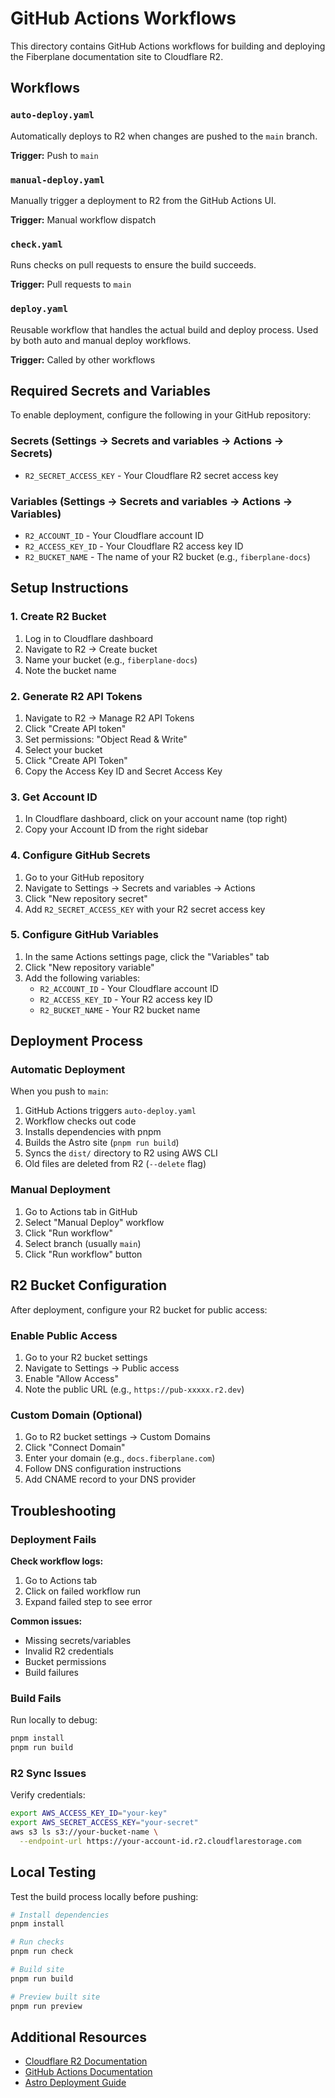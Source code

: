 # GitHub Actions Workflows

This directory contains GitHub Actions workflows for building and deploying the Fiberplane documentation site to Cloudflare R2.

## Workflows

### `auto-deploy.yaml`
Automatically deploys to R2 when changes are pushed to the `main` branch.

**Trigger:** Push to `main`

### `manual-deploy.yaml`
Manually trigger a deployment to R2 from the GitHub Actions UI.

**Trigger:** Manual workflow dispatch

### `check.yaml`
Runs checks on pull requests to ensure the build succeeds.

**Trigger:** Pull requests to `main`

### `deploy.yaml`
Reusable workflow that handles the actual build and deploy process. Used by both auto and manual deploy workflows.

**Trigger:** Called by other workflows

## Required Secrets and Variables

To enable deployment, configure the following in your GitHub repository:

### Secrets (Settings → Secrets and variables → Actions → Secrets)

- `R2_SECRET_ACCESS_KEY` - Your Cloudflare R2 secret access key

### Variables (Settings → Secrets and variables → Actions → Variables)

- `R2_ACCOUNT_ID` - Your Cloudflare account ID
- `R2_ACCESS_KEY_ID` - Your Cloudflare R2 access key ID
- `R2_BUCKET_NAME` - The name of your R2 bucket (e.g., `fiberplane-docs`)

## Setup Instructions

### 1. Create R2 Bucket

1. Log in to Cloudflare dashboard
2. Navigate to R2 → Create bucket
3. Name your bucket (e.g., `fiberplane-docs`)
4. Note the bucket name

### 2. Generate R2 API Tokens

1. Navigate to R2 → Manage R2 API Tokens
2. Click "Create API token"
3. Set permissions: "Object Read & Write"
4. Select your bucket
5. Click "Create API Token"
6. Copy the Access Key ID and Secret Access Key

### 3. Get Account ID

1. In Cloudflare dashboard, click on your account name (top right)
2. Copy your Account ID from the right sidebar

### 4. Configure GitHub Secrets

1. Go to your GitHub repository
2. Navigate to Settings → Secrets and variables → Actions
3. Click "New repository secret"
4. Add `R2_SECRET_ACCESS_KEY` with your R2 secret access key

### 5. Configure GitHub Variables

1. In the same Actions settings page, click the "Variables" tab
2. Click "New repository variable"
3. Add the following variables:
   - `R2_ACCOUNT_ID` - Your Cloudflare account ID
   - `R2_ACCESS_KEY_ID` - Your R2 access key ID
   - `R2_BUCKET_NAME` - Your R2 bucket name

## Deployment Process

### Automatic Deployment

When you push to `main`:
1. GitHub Actions triggers `auto-deploy.yaml`
2. Workflow checks out code
3. Installs dependencies with pnpm
4. Builds the Astro site (`pnpm run build`)
5. Syncs the `dist/` directory to R2 using AWS CLI
6. Old files are deleted from R2 (`--delete` flag)

### Manual Deployment

1. Go to Actions tab in GitHub
2. Select "Manual Deploy" workflow
3. Click "Run workflow"
4. Select branch (usually `main`)
5. Click "Run workflow" button

## R2 Bucket Configuration

After deployment, configure your R2 bucket for public access:

### Enable Public Access

1. Go to your R2 bucket settings
2. Navigate to Settings → Public access
3. Enable "Allow Access"
4. Note the public URL (e.g., `https://pub-xxxxx.r2.dev`)

### Custom Domain (Optional)

1. Go to R2 bucket settings → Custom Domains
2. Click "Connect Domain"
3. Enter your domain (e.g., `docs.fiberplane.com`)
4. Follow DNS configuration instructions
5. Add CNAME record to your DNS provider

## Troubleshooting

### Deployment Fails

**Check workflow logs:**
1. Go to Actions tab
2. Click on failed workflow run
3. Expand failed step to see error

**Common issues:**
- Missing secrets/variables
- Invalid R2 credentials
- Bucket permissions
- Build failures

### Build Fails

Run locally to debug:
```bash
pnpm install
pnpm run build
```

### R2 Sync Issues

Verify credentials:
```bash
export AWS_ACCESS_KEY_ID="your-key"
export AWS_SECRET_ACCESS_KEY="your-secret"
aws s3 ls s3://your-bucket-name \
  --endpoint-url https://your-account-id.r2.cloudflarestorage.com
```

## Local Testing

Test the build process locally before pushing:

```bash
# Install dependencies
pnpm install

# Run checks
pnpm run check

# Build site
pnpm run build

# Preview built site
pnpm run preview
```

## Additional Resources

- [Cloudflare R2 Documentation](https://developers.cloudflare.com/r2/)
- [GitHub Actions Documentation](https://docs.github.com/en/actions)
- [Astro Deployment Guide](https://docs.astro.build/en/guides/deploy/)
